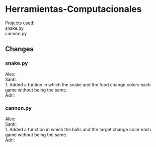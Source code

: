 # Herramientas-Computacionales

Projects used: <br />
snake.py <br />
cannon.py <br />

## Changes

### snake.py
Alex: <br />
Santi: <br /> 1. Added a funtion in which the snake and the food change colors each game without being the same. <br />
Adri: <br />

### cannon.py
Alex: <br />
Santi: <br /> 1. Added a function in which the balls and the target change color each game without being the same. <br />
Adri: <br />
